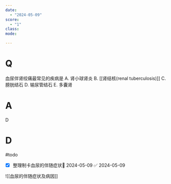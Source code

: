 ```yaml
---
date:
  - "2024-05-09"
score:
  - "1"
class: 
mode: 

---
```

# Q
血尿伴肾绞痛最常见的疾病是
A. 肾小球肾炎 
B. [[肾结核(renal tuberculosis)]] 
C. 膀胱结石
D. 输尿管结石 
E. 多囊肾

# A

D


# D
#todo
- [x] 整理制卡血尿的伴随症状📅 2024-05-09 ✅ 2024-05-09

![[血尿的伴随症状及病因]]